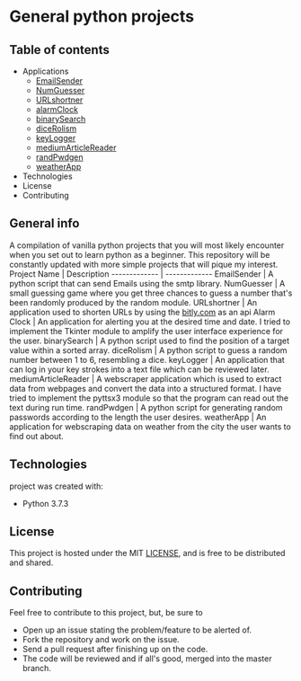# General python projects
## Table of contents
- Applications 
	- [EmailSender](#EmailSender)
	- [NumGuesser](#NumGuesser)
	- [URLshortner](#URLshortner)
	- [alarmClock](#alarmClock)
	- [binarySearch](#binarySearch)
	- [diceRolism](#diceRolism)
	- [keyLogger](#keyLogger)
	- [mediumArticleReader](#mediumArticleReader)
	- [randPwdgen](#randPwdgen)
	- [weatherApp](#weatherApp)
- Technologies
- License
- Contributing


## General info
A compilation of vanilla python projects that you will most likely encounter when you set out to learn python as a beginner. This repository will be constantly updated with more simple projects that will pique my interest. 
\
Project Name | Description
------------- | -------------
EmailSender | A python script that can send Emails using the smtp library.
NumGuesser | A small guessing game where you get three chances to guess a number that's been randomly produced by the random module.
URLshortner | An application used to shorten URLs by using the [bitly.com](https://bitly.com/) as an api
Alarm Clock | An application for alerting you at the desired time and date. I tried to implement the Tkinter module to amplify the user interface experience for the user.
binarySearch | A python script used to find the position of a target value within a sorted array.
diceRolism | A python script to guess a random number between 1 to 6, resembling a dice.
keyLogger | An application that can log in your key strokes into a text file which can be reviewed later.
mediumArticleReader | A webscraper application which is used to extract data from webpages and convert the data into a structured format. I have tried to implement the pyttsx3 module so that the program can read out the text during run time.
randPwdgen | A python script for generating random passwords according to the length the user desires.
weatherApp | An application for webscraping data on weather from the city the user wants to find out about.

## Technologies
project was created with:
- Python 3.7.3

## License
This project is hosted under the MIT [LICENSE](https://github.com/atulvc2001/generalPyProjects/blob/main/LICENSE), and is free to be distributed and shared.

## Contributing
Feel free to contribute to this project, but, be sure to <br>
- Open up an issue stating the problem/feature to be alerted of.
- Fork the repository and work on the issue.
- Send a pull request after finishing up on the code.
- The code will be reviewed and if all's good, merged into the master branch.

